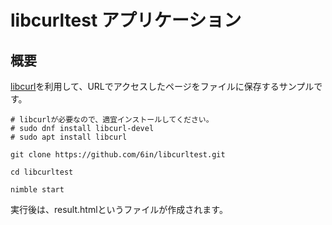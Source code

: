 # libcurltest アプリケーション

## 概要

[libcurl](https://github.com/Araq/libcurl)を利用して、URLでアクセスしたページをファイルに保存するサンプルです。

```
# libcurlが必要なので、適宜インストールしてください。
# sudo dnf install libcurl-devel
# sudo apt install libcurl

git clone https://github.com/6in/libcurltest.git

cd libcurltest

nimble start

```

実行後は、result.htmlというファイルが作成されます。
